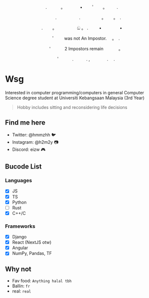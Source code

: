 <p align="center">
. 　　　。　　　　•　 　ﾟ　　。 　　.
</p>
<p align="center">
　　　.　　　 　　.　　　　　。　　 。　. 　
</p>
<p align="center">
.　　 。　　　　　 ඞ 。 . 　　 • 　　　　•
</p>
<p align="center">
　　ﾟ　　     was not An Impostor.　 。　.
</p>
<p align="center">
　　'　　　     2 Impostors remain 　 　　。
</p>
<p align="center">
　　ﾟ　　　.　　　. ,　　　　.　 .
</p>


# Wsg
Interested in computer programming/computers in general
Computer Science degree student at Universiti Kebangsaan Malaysia (3rd Year) <br />
> Hobby includes sitting and reconsidering life decisions

## Find me here
- Twitter: @hmmzhh :bird:
- Instagram: @h2m2y 📷
- Discord: eizw 🎮

## Bucode List
### Languages
- [x] JS
- [x] TS
- [x] Python
- [ ] Rust
- [x] C++/C
### Frameworks
- [x] Django
- [x] React (NextJS otw)
- [x] Angular
- [x] NumPy, Pandas, TF

## Why not
- Fav food: `Anything halal tbh`
- Ballin: `fr`
- real: `real`
<!---
eizw/eizw is a ✨ special ✨ repository because its `README.md` (this file) appears on your GitHub profile.
You can click the Preview link to take a look at your changes.
--->
